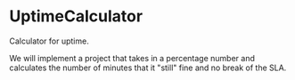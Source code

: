 # UptimeCalculator
Calculator for uptime.

We will implement a project that takes in a percentage number and calculates the number of minutes that it "still" fine and no break of the SLA.